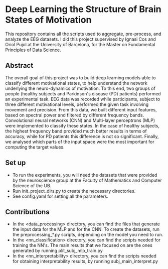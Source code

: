 # Deep Learning the Structure of Brain States of Motivation

This repository contains all the scripts used to aggregate, pre-process, and analyze the EEG datasets. I did this project supervised by Ignasi Cos and Oriol Pujol at the University of Barcelona, for the Master on Fundamental Principles of Data Science.

## Abstract 
The overall goal of this project was to build deep learning models able to classify different motivational states, to help understand the network underlying the neuro-dynamics of motivation. To this end, two groups of people (healthy subjects and Parkinson's disease (PD) patients) performed an experimental task. EEG data was recorded while participants, subject to three different motivational levels, performed the given task involving movement and precision. From this data, we built different input features, based on spectral power and filtered by different frequency bands. Convolutional neural networks (CNN) and Multi-layer perceptrons (MLP) were implemented to classify these states. In the case of healthy subjects, the highest frequency band provided much better results in terms of accuracy, while for PD patients this difference is not so significant. Finally, we analysed which parts of the input space were the most important for computing the target values.


## Set up
- To run the experiments, you will need the datasets that were provided by the neuroscience group at the Faculty of Mathematics and Computer Science of the UB.
- Run init_project_dirs.py to create the necessary directories.
- See config.yaml for setting all the parameters.


## Contributions
- In the <data_processing> directory, you can find the files that generate the input data for the MLP and for the CNN. To create the datasets, run the preprocessing_\*.py scripts, depending on the model you need to run.
- In the <nn_classification> directory, you can find the scripts needed for training the NN's. The main results that we focused on are the ones generated by running plit_subj_mlp_train.py
- In the <nn_interpretability> directory, you can find the scripts needed for obtaining interpretability results, by running subj_main_interpret.py
